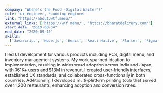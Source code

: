 ```yaml
---
company: "Where's the Food (Digital Waiter™)"
role: "UI Engineer, Founding Engineer"
link: "https://about.wtf.menu/"
external_links: ['https://wtf.menu/', 'https://bharatdelivery.com/']
start_date: "2019-08-04"
end_date: "2020-09-10"
skills:
  ["Javascript", "Node.js", "React", "React Native", "Flutter", "Figma", "Zeplin", "Product Development", "UI/UX", "Customer Support", "Cross-functional Collaboration"]
---
```


I led UI development for various products including POS, digital menu, and inventory management systems. My work spanned ideation to implementation, resulting in widespread adoption across India and Japan, with 361K+ users and $13M in revenue. I created user-friendly interfaces, established UX standards, and collaborated cross-functionally in both countries. Additionally, I developed multi-platform printing tools that served over 1,200 restaurants, enhancing adoption and conversion rates.
